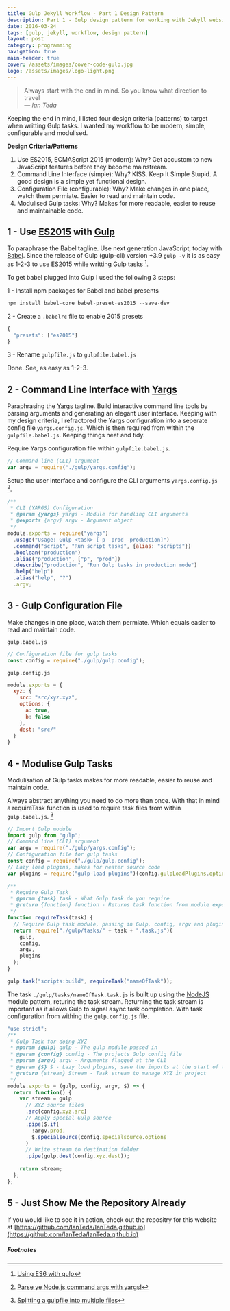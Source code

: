 ```yaml
---
title: Gulp Jekyll Workflow - Part 1 Design Pattern
description: Part 1 - Gulp design pattern for working with Jekyll website generator
date: 2016-03-24
tags: [gulp, jekyll, workflow, design pattern]
layout: post
category: programming
navigation: true
main-header: true
cover: /assets/images/cover-code-gulp.jpg
logo: /assets/images/logo-light.png
---
```


> Always start with the end in mind. So you know what direction to travel<br/>
> <cite> — Ian Teda </cite>

Keeping the end in mind, I listed four design criteria (patterns) to target when writting Gulp tasks. I wanted my workflow to be modern, simple, configurable and modulised.

**Design Criteria/Patterns**

1. Use ES2015, ECMAScript 2015 (modern): Why? Get accustom to new JavaScript features before they become mainstream.
2. Command Line Interface (simple): Why? KISS. Keep It Simple Stupid. A good design is a simple yet functional design.
3. Configuration File (configurable): Why? Make changes in one place, watch them permiate. Easier to read and maintain code.
4. Modulised Gulp tasks: Why? Makes for more readable, easier to reuse and maintainable code.

## 1 - Use [ES2015](http://www.ecma-international.org/ecma-262/6.0/) with [Gulp](http://gulpjs.com/)

To paraphrase the Babel tagline. Use next generation JavaScript, today with [Babel](https://babeljs.io/). Since the release of Gulp (gulp-cli) version +3.9 `gulp -v` it is as easy as 1-2-3 to use ES2015 while writting Gulp tasks [^using-es6-with-gulp].

To get babel plugged into Gulp I used the following 3 steps:

1 - Install npm packages for Babel and babel presents

~~~javascript
npm install babel-core babel-preset-es2015 --save-dev
~~~

2 - Create a `.babelrc` file to enable 2015 presets

~~~javascript
{
  "presets": ["es2015"]
}
~~~

3 - Rename `gulpfile.js` to `gulpfile.babel.js`

Done. See, as easy as 1-2-3.

## 2 - Command Line Interface with [Yargs](http://yargs.js.org/)

Paraphrasing the [Yargs](http://yargs.js.org/) tagline. Build interactive command line tools by parsing arguments and generating an elegant user interface. Keeping with my design criteria, I refractored the Yargs configuration into a seperate config file `yargs.config.js`. Which is then required from within the `gulpfile.babel.js`. Keeping things neat and tidy.

Require Yargs configuration file within `gulpfile.babel.js`.

~~~javascript
// Command line (CLI) argument
var argv = require("./gulp/yargs.config");
~~~

Setup the user interface and configure the CLI arguments `yargs.config.js` [^node-command-args].

~~~javascript
/**
 * CLI (YARGS) Configuration
 * @param {yargs} yargs - Module for handling CLI arguments
 * @exports {argv} argv - Argument object
 */
module.exports = require("yargs")
  .usage("Usage: Gulp <task> [-p -prod -production]")
  .command("script", "Run script tasks", {alias: "scripts"})
  .boolean("production")
  .alias("production", ["p", "prod"])
  .describe("production", "Run Gulp tasks in production mode")
  .help("help")
  .alias("help", "?")
  .argv;
~~~

## 3 - Gulp Configuration File

Make changes in one place, watch them permiate. Which equals easier to read and maintain code.

`gulp.babel.js`

~~~javascript
// Configuration file for gulp tasks
const config = require("./gulp/gulp.config");
~~~


`gulp.config.js`

~~~javascript
module.exports = {
  xyz: {
    src: "src/xyz.xyz",
    options: {
      a: true,
      b: false 
    },
    dest: "src/"
  }
}
~~~

## 4 - Modulise Gulp Tasks

Modulisation of Gulp tasks makes for more readable, easier to reuse and maintain code.

Always abstract anything you need to do more than once. With that in mind a requireTask function is used to require task files from within `gulp.babel.js`. [^module-gulp-tasks]

~~~javascript
// Import Gulp module
import gulp from "gulp";
// Command line (CLI) argument
var argv = require("./gulp/yargs.config");
// Configuration file for gulp tasks
const config = require("./gulp/gulp.config");
// Lazy load plugins, makes for neater source code
var plugins = require("gulp-load-plugins")(config.gulpLoadPlugins.options);

/**
 * Require Gulp Task
 * @param {task} task - What Gulp task do you require
 * @return {function} function - Returns task function from module export
 */
function requireTask(task) {
  // Require Gulp task module, passing in Gulp, config, argv and plugin object references
  return require("./gulp/tasks/" + task + ".task.js")(
    gulp,
    config,
    argv,
    plugins
  );
}

gulp.task("scripts:build", requireTask("nameOfTask"));
~~~

The task `./gulp/tasks/nameOfTask.task.js` is built up using the [NodeJS](https://nodejs.org/) module pattern, returing the task stream. Returning the task stream is important as it allows Gulp to signal async task completion. With task configuration from withing the `gulp.config.js` file.

~~~javascript
"use strict";
/**
 * Gulp Task for doing XYZ
 * @param {gulp} gulp - The gulp module passed in
 * @param {config} config - The projects Gulp config file
 * @param {argv} argv - Arguments flagged at the CLI
 * @param {$} $ - Lazy load plugins, save the imports at the start of the file
 * @return {stream} Stream - Task stream to manage XYZ in project
 */
module.exports = (gulp, config, argv, $) => {
  return function() {
    var stream = gulp
      // XYZ source files
      .src(config.xyz.src)
      // Apply special Gulp source
      .pipe($.if(
        !argv.prod,
        $.specialsource(config.specialsource.options
      )
      // Write stream to destination folder
      .pipe(gulp.dest(config.xyz.dest));
      
    return stream;
  };
};
~~~

## 5 - Just Show Me the Repository Already
If you would like to see it in action, check out the repositry for this website at [https://github.com/IanTeda/IanTeda.github.io](https://github.com/IanTeda/IanTeda.github.io)

##### Footnotes
[^using-es6-with-gulp]: [Using ES6 with gulp](https://markgoodyear.com/2015/06/using-es6-with-gulp/)
[^module-gulp-tasks]: [Splitting a gulpfile into multiple files](http://macr.ae/article/splitting-gulpfile-multiple-files.html)
[^node-command-args]: [Parse ye Node.js command args with yargs!](http://reverentgeek.com/ahoy-parse-ye-node-js-command-args-with-yargs/)
